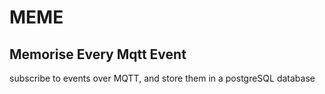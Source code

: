 # MEME
## Memorise Every Mqtt Event

subscribe to events over MQTT, and store them in a postgreSQL database
